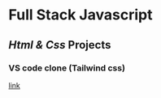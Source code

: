 # Full Stack Javascript

## _Html & Css_ Projects

 ### VS code clone (Tailwind css)

[link](./Html%20and%20Css/VS%20code%20clone%20(tailwind%20css)/Readme.md)


